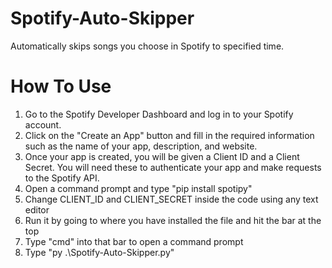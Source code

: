 # Spotify-Auto-Skipper
Automatically skips songs you choose in Spotify to specified time.
# How To Use
1) Go to the Spotify Developer Dashboard and log in to your Spotify account.
2) Click on the "Create an App" button and fill in the required information such as the name of your app, description, and website.
3) Once your app is created, you will be given a Client ID and a Client Secret. You will need these to authenticate your app and make requests to the Spotify API.
4) Open a command prompt and type "pip install spotipy"
6) Change CLIENT_ID and CLIENT_SECRET inside the code using any text editor
7) Run it by going to where you have installed the file and hit the bar at the top
8) Type "cmd" into that bar to open a command prompt
9) Type "py .\Spotify-Auto-Skipper.py"
